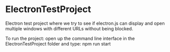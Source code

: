 # ElectronTestProject
Electron test project where we try to see if electron.js can display and open multiple windows with different URLs without being blocked.  



To run the project:
open up the command line interface in the ElectronTestProject folder and type: npm run start
